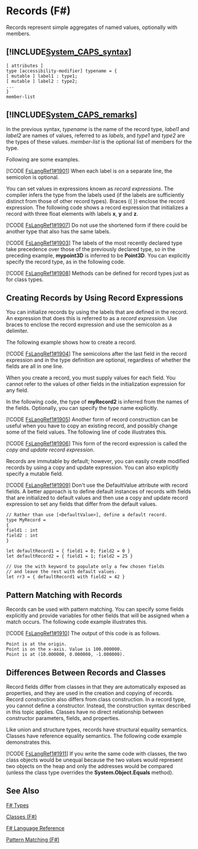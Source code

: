 # Records (F#)

Records represent simple aggregates of named values, optionally with members.


## [!INCLUDE[System_CAPS_syntax](//System/Token/System_CAPS_syntax_md.md)]

```
[ attributes ]
type [accessibility-modifier] typename = { 
[ mutable ] label1 : type1;
[ mutable ] label2 : type2;
...
}
member-list
```

## [!INCLUDE[System_CAPS_remarks](//System/Token/System_CAPS_remarks_md.md)]
In the previous syntax, *typename* is the name of the record type, *label1* and *label2* are names of values, referred to as *labels*, and *type1* and *type2* are the types of these values. *member-list* is the optional list of members for the type.

Following are some examples.

[!CODE [FsLangRef1#1901](../CodeSnippet/VS_Snippets_Fsharp/fslangref1/FSharp/fs/records.fs#1901)]
    When each label is on a separate line, the semicolon is optional.

You can set values in expressions known as *record expressions*. The compiler infers the type from the labels used (if the labels are sufficiently distinct from those of other record types). Braces ({ }) enclose the record expression. The following code shows a record expression that initializes a record with three float elements with labels **x**, **y** and **z**.

[!CODE [FsLangRef1#1907](../CodeSnippet/VS_Snippets_Fsharp/fslangref1/FSharp/fs/records.fs#1907)]
    Do not use the shortened form if there could be another type that also has the same labels.

[!CODE [FsLangRef1#1903](../CodeSnippet/VS_Snippets_Fsharp/fslangref1/FSharp/fs/records.fs#1903)]
    The labels of the most recently declared type take precedence over those of the previously declared type, so in the preceding example, **mypoint3D** is inferred to be **Point3D**. You can explicitly specify the record type, as in the following code.

[!CODE [FsLangRef1#1908](../CodeSnippet/VS_Snippets_Fsharp/fslangref1/FSharp/fs/records.fs#1908)]
    Methods can be defined for record types just as for class types.


## Creating Records by Using Record Expressions
You can initialize records by using the labels that are defined in the record. An expression that does this is referred to as a *record expression*. Use braces to enclose the record expression and use the semicolon as a delimiter.

The following example shows how to create a record.

[!CODE [FsLangRef1#1904](../CodeSnippet/VS_Snippets_Fsharp/fslangref1/FSharp/fs/records.fs#1904)]
    The semicolons after the last field in the record expression and in the type definition are optional, regardless of whether the fields are all in one line.

When you create a record, you must supply values for each field. You cannot refer to the values of other fields in the initialization expression for any field.

In the following code, the type of **myRecord2** is inferred from the names of the fields. Optionally, you can specify the type name explicitly.

[!CODE [FsLangRef1#1905](../CodeSnippet/VS_Snippets_Fsharp/fslangref1/FSharp/fs/records.fs#1905)]
    Another form of record construction can be useful when you have to copy an existing record, and possibly change some of the field values. The following line of code illustrates this.

[!CODE [FsLangRef1#1906](../CodeSnippet/VS_Snippets_Fsharp/fslangref1/FSharp/fs/records.fs#1906)]
    This form of the record expression is called the *copy and update record expression*.

Records are immutable by default; however, you can easily create modified records by using a copy and update expression. You can also explicitly specify a mutable field.

[!CODE [FsLangRef1#1909](../CodeSnippet/VS_Snippets_Fsharp/fslangref1/FSharp/fs/records.fs#1909)]
    Don't use the DefaultValue attribute with record fields. A better approach is to define default instances of records with fields that are initialized to default values and then use a copy and update record expression to set any fields that differ from the default values.


```f#
// Rather than use [<DefaultValue>], define a default record.
type MyRecord =
{ 
field1 : int 
field2 : int
}

let defaultRecord1 = { field1 = 0; field2 = 0 }
let defaultRecord2 = { field1 = 1; field2 = 25 }

// Use the with keyword to populate only a few chosen fields
// and leave the rest with default values.
let rr3 = { defaultRecord1 with field2 = 42 }
```

## Pattern Matching with Records
Records can be used with pattern matching. You can specify some fields explicitly and provide variables for other fields that will be assigned when a match occurs. The following code example illustrates this.

[!CODE [FsLangRef1#1910](../CodeSnippet/VS_Snippets_Fsharp/fslangref1/FSharp/fs/records.fs#1910)]
    The output of this code is as follows.


```
Point is at the origin.
Point is on the x-axis. Value is 100.000000.
Point is at (10.000000, 0.000000, -1.000000).
```

## Differences Between Records and Classes
Record fields differ from classes in that they are automatically exposed as properties, and they are used in the creation and copying of records. Record construction also differs from class construction. In a record type, you cannot define a constructor. Instead, the construction syntax described in this topic applies. Classes have no direct relationship between constructor parameters, fields, and properties.

Like union and structure types, records have structural equality semantics. Classes have reference equality semantics. The following code example demonstrates this.

[!CODE [FsLangRef1#1911](../CodeSnippet/VS_Snippets_Fsharp/fslangref1/FSharp/fs/records.fs#1911)]
    If you write the same code with classes, the two class objects would be unequal because the two values would represent two objects on the heap and only the addresses would be compared (unless the class type overrides the **System.Object.Equals** method).


## See Also
[F&#35; Types](F%23+Types.md)

[Classes &#40;F&#35;&#41;](Classes+28%F%2329%.md)

[F&#35; Language Reference](F%23+Language+Reference.md)

[Pattern Matching &#40;F&#35;&#41;](Pattern+Matching+28%F%2329%.md)

